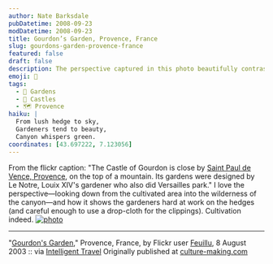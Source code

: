 ```yaml
---
author: Nate Barksdale
pubDatetime: 2008-09-23
modDatetime: 2008-09-23
title: Gourdon’s Garden, Provence, France
slug: gourdons-garden-provence-france
featured: false
draft: false
description: The perspective captured in this photo beautifully contrasts the cultivated gardens with the wild canyon below, showcasing the gardeners diligently tending to the hedges.
emoji: 🌳
tags:
  - 🌿 Gardens
  - 🏰 Castles
  - 🗺️ Provence
haiku: |
  From lush hedge to sky,  
  Gardeners tend to beauty,  
  Canyon whispers green.
coordinates: [43.697222, 7.123056]
---
```


From the flickr caption: "The Castle of Gourdon is close by [Saint Paul de Vence, Provence](http://maps.google.com/maps?ll=43.697222,7.123056&spn=0.1,0.1&t=h&q=43.697222,7.123056), on the top of a mountain. Its gardens were designed by Le Notre, Louix XIV's gardener who also did Versailles park." I love the perspective—looking down from the cultivated area into the wilderness of the canyon—and how it shows the gardeners hard at work on the hedges (and careful enough to use a drop-cloth for the clippings). Cultivation indeed. [![photo](http://culture-making.com/media/4920772_b2c71f378f_b.jpg)](http://www.flickr.com/photos/feuilllu/4920772/)

---

"[Gourdon's Garden](http://www.flickr.com/photos/feuilllu/4920772/)," Provence, France, by Flickr user [Feuillu](http://www.flickr.com/photos/feuilllu/), 8 August 2003 :: via [Intelligent Travel](http://www.flickr.com/groups/intelligent_travel/pool/) Originally published at [culture-making.com](http://www.culture-making.com)

